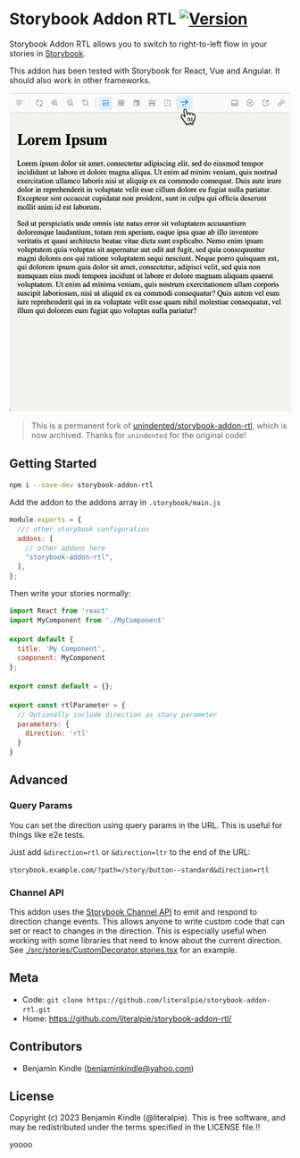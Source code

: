 # Storybook Addon RTL [![Version](https://img.shields.io/npm/v/storybook-addon-rtl.svg)](https://www.npmjs.com/package/storybook-addon-rtl)

Storybook Addon RTL allows you to switch to right-to-left flow in your stories in [Storybook](https://storybook.js.org).

This addon has been tested with Storybook for React, Vue and Angular. It should also work in other frameworks.

![Storybook Addon RTL Demo](docs/demo.gif)

> This is a permanent fork of [unindented/storybook-addon-rtl](https://github.com/unindented/storybook-addon-rtl), which is now archived. Thanks for `unindented` for the original code!

## Getting Started

```sh
npm i --save-dev storybook-addon-rtl
```

Add the addon to the addons array in `.storybook/main.js`

```js
module.exports = {
  /// other storybook configuration
  addons: [
    // other addons here
    "storybook-addon-rtl",
  ],
};
```

Then write your stories normally:

```js
import React from 'react'
import MyComponent from './MyComponent'

export default {
  title: 'My Component',
  component: MyComponent
};

export const default = {};

export const rtlParameter = {
  // Optionally include direction as story parameter
  parameters: {
    direction: 'rtl'
  }
}
```

## Advanced

### Query Params

You can set the direction using query params in the URL. This is useful for things like e2e tests.

Just add `&direction=rtl` or `&direction=ltr` to the end of the URL:

`storybook.example.com/?path=/story/button--standard&direction=rtl`

### Channel API

This addon uses the [Storybook Channel API](https://storybook.js.org/docs/addons/addons-api#usechannel) to emit and respond to direction change events. This allows anyone to write custom code that can set or react to changes in the direction. This is especially useful when working with some libraries that need to know about the current direction. See [./src/stories/CustomDecorator.stories.tsx](./src/stories/CustomDecorator.stories.tsx) for an example.

## Meta

- Code: `git clone https://github.com/literalpie/storybook-addon-rtl.git`
- Home: <https://github.com/literalpie/storybook-addon-rtl/>

## Contributors

- Benjamin Kindle ([benjaminkindle@yahoo.com](mailto:benjaminkindle@yahoo.com))

## License

Copyright (c) 2023 Benjamin Kindle (@literalpie). This is free software, and may be redistributed under the terms specified in the LICENSE file.!!


yoooo